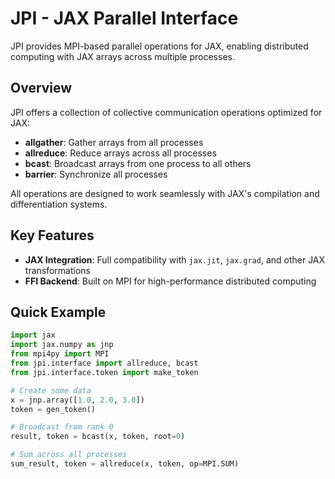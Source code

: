 # JPI - JAX Parallel Interface

JPI provides MPI-based parallel operations for JAX, enabling distributed computing with JAX arrays across multiple processes.

## Overview

JPI offers a collection of collective communication operations optimized for JAX:

- **allgather**: Gather arrays from all processes
- **allreduce**: Reduce arrays across all processes
- **bcast**: Broadcast arrays from one process to all others
- **barrier**: Synchronize all processes

All operations are designed to work seamlessly with JAX's compilation and differentiation systems.

## Key Features

- **JAX Integration**: Full compatibility with `jax.jit`, `jax.grad`, and other JAX transformations
- **FFI Backend**: Built on MPI for high-performance distributed computing

## Quick Example

```python
import jax
import jax.numpy as jnp
from mpi4py import MPI
from jpi.interface import allreduce, bcast
from jpi.interface.token import make_token

# Create some data
x = jnp.array([1.0, 2.0, 3.0])
token = gen_token()

# Broadcast from rank 0
result, token = bcast(x, token, root=0)

# Sum across all processes
sum_result, token = allreduce(x, token, op=MPI.SUM)
```
